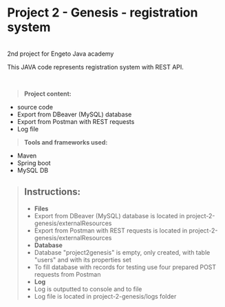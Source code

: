 # Project 2 - Genesis - registration system

<br />
2nd project for Engeto Java academy

This JAVA code represents registration system with REST API.

<br />

>**Project content:**
  - source code
  - Export from DBeaver (MySQL) database
  - Export from Postman with REST requests 
  - Log file

>**Tools and frameworks used:**
  - Maven
  - Spring boot
  - MySQL DB


>## Instructions:
>- **Files**
>  - Export from DBeaver (MySQL) database is located in project-2-genesis/externalResources
>  - Export from Postman with REST requests is located in project-2-genesis/externalResources
>- **Database**
>  - Database "project2genesis" is empty, only created, with table "users" and with its properties set
>  - To fill database with records for testing use four prepared POST requests from Postman 
>- **Log**
>  - Log is outputted to console and to file
>  - Log file is located in project-2-genesis/logs folder

